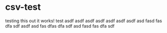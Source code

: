 # csv-test
testing this out it works! test
asdf
asdf
asdf
asdf
asdf
asdf
asdf
asd
fasd
fas
dfa
sdf
asdf
asd
fas
dfas
dfa
sdf
asd
fasd
fas
dfa
sdf
